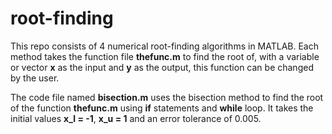 # root-finding
This repo consists of 4 numerical root-finding algorithms in MATLAB. Each method takes the function file **thefunc.m** to find the root of, with a variable or vector **x** as the input and **y** as the output, this function can be changed by the user. 

The code file named **bisection.m** uses the bisection method to find the root of the function **thefunc.m** using **if** statements and **while** loop. It takes the initial values **x_l = -1**, **x_u = 1** and an error tolerance of 0.005.
